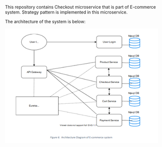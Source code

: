 This repository contains Checkout microservice that is part of E-commerce system. Strategy pattern is implemented in this microservice.

The architecture of the system is below:

![](System-architecture.png)
